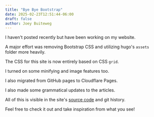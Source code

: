 ```yaml
---
title: "Bye Bye Bootstrap"
date: 2025-02-23T12:51:44-06:00
draft: false
author: Joey Buiteweg
---
```


I haven't posted recently but have been working on my website.

A major effort was removing Bootstrap CSS and utilizing hugo's `assets` folder more heavily.

The CSS for this site is now entirely based on CSS `grid`. 

I turned on some minifying and image features too.

I also migrated from GitHub pages to Cloudflare Pages.

I also made some grammatical updates to the articles.

All of this is visible in the site's [source code](https://github.com/joebb97/joebb-website-source) and git history.

Feel free to check it out and take inspiration from what you see!